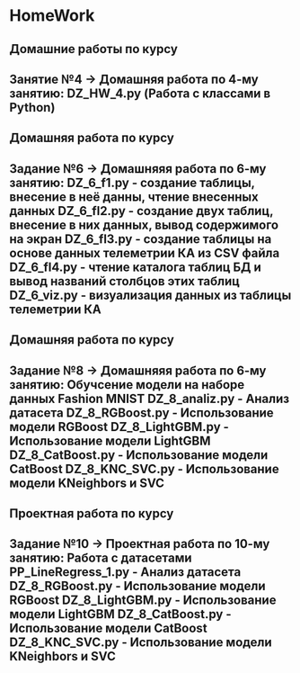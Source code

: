 # HomeWork
Домашние работы по курсу
------------------------
Занятие №4 -> Домашняя работа по 4-му занятию: DZ_HW_4.py
(Работа с классами в Python)
------------------------
Домашняя работа по курсу
------------------------
Задание №6 -> Домашняяя работа по 6-му занятию:
DZ_6_f1.py  - создание таблицы, внесение в неё данны, чтение внесенных данных
DZ_6_fl2.py - создание двух таблиц, внесение в них данных, вывод содержимого на экран
DZ_6_fl3.py - создание таблицы на основе данных телеметрии КА из CSV файла
DZ_6_fl4.py - чтение каталога таблиц БД и вывод названий столбцов этих таблиц
DZ_6_viz.py - визуализация данных из таблицы телеметрии КА
------------------------
Домашняя работа по курсу
------------------------
Задание №8 -> Домашняяя работа по 6-му занятию: Обучсение модели на наборе данных Fashion MNIST
DZ_8_analiz.py  - Анализ датасета
DZ_8_RGBoost.py - Использование модели RGBoost
DZ_8_LightGBM.py - Использование модели LightGBM
DZ_8_CatBoost.py - Использование модели CatBoost
DZ_8_KNC_SVC.py - Использование модели KNeighbors  и SVC
------------------------
Проектная работа по курсу
------------------------
Задание №10 -> Проектная работа по 10-му занятию: Работа с датасетами
PP_LineRegress_1.py  - Анализ датасета
DZ_8_RGBoost.py - Использование модели RGBoost
DZ_8_LightGBM.py - Использование модели LightGBM
DZ_8_CatBoost.py - Использование модели CatBoost
DZ_8_KNC_SVC.py - Использование модели KNeighbors  и SVC
------------------------
